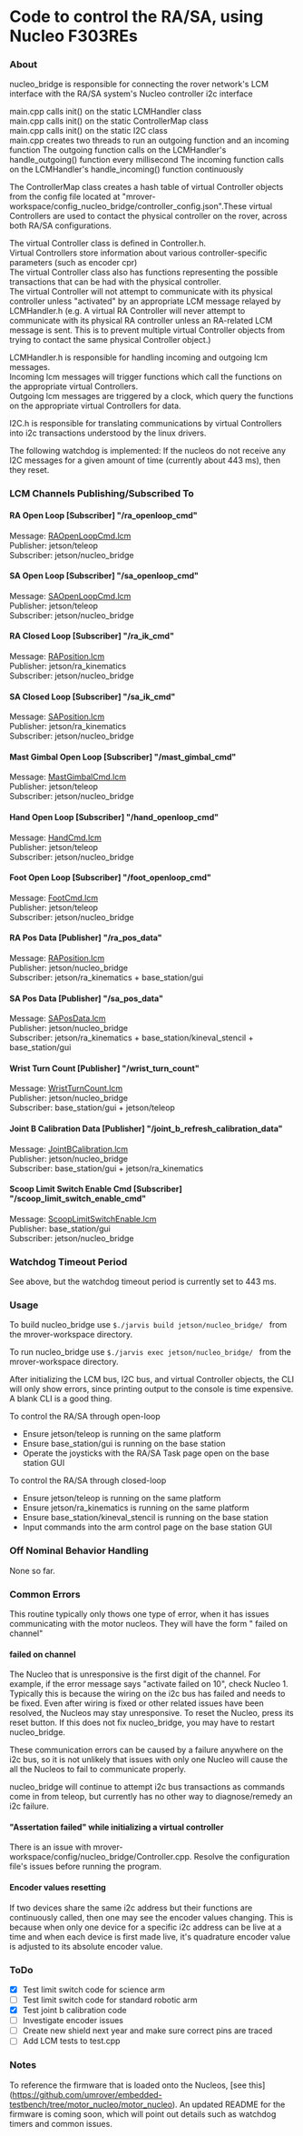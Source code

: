 Code to control the RA/SA, using Nucleo F303REs
===============================================
### About

nucleo_bridge is responsible for connecting the rover network's LCM interface with the RA/SA system's Nucleo controller i2c interface

main.cpp calls init() on the static LCMHandler class \
main.cpp calls init() on the static ControllerMap class \
main.cpp calls init() on the static I2C class \
main.cpp creates two threads to run an outgoing function and an incoming function
The outgoing function calls on the LCMHandler's handle_outgoing() function every millisecond
The incoming function calls on the LCMHandler's handle_incoming() function continuously

The ControllerMap class creates a hash table of virtual Controller objects from the config file located at "mrover-workspace/config_nucleo_bridge/controller_config.json".These virtual Controllers are used to contact the physical controller on the rover, across both RA/SA configurations.

The virtual Controller class is defined in Controller.h.\
Virtual Controllers store information about various controller-specific parameters (such as encoder cpr)\
The virtual Controller class also has functions representing the possible transactions that can be had with the physical controller. \
The virtual Controller will not attempt to communicate with its physical controller unless "activated" by an appropriate LCM message relayed by LCMHandler.h
(e.g. A virtual RA Controller will never attempt to communicate with its physical RA controller unless an RA-related LCM message is sent. This is to prevent multiple virtual Controller objects from trying to contact the same physical Controller object.)

LCMHandler.h is responsible for handling incoming and outgoing lcm messages. \
Incoming lcm messages will trigger functions which call the functions on the appropriate virtual Controllers. \
Outgoing lcm messages are triggered by a clock, which query the functions on the appropriate virtual Controllers for data.

I2C.h is responsible for translating communications by virtual Controllers into i2c transactions understood by the linux drivers.

The following watchdog is implemented: If the nucleos do not receive any I2C messages for a given amount of time (currently about 443 ms), then they reset.

### LCM Channels Publishing/Subscribed To
#### RA Open Loop \[Subscriber\] "/ra_openloop_cmd"
Message: [RAOpenLoopCmd.lcm](https://github.com/umrover/mrover-workspace/blob/master/rover_msgs/RAOpenLoopCmd.lcm) \
Publisher: jetson/teleop \
Subscriber: jetson/nucleo_bridge

#### SA Open Loop \[Subscriber\] "/sa_openloop_cmd"
Message: [SAOpenLoopCmd.lcm](https://github.com/umrover/mrover-workspace/blob/master/rover_msgs/SAOpenLoopCmd.lcm) \
Publisher: jetson/teleop \
Subscriber: jetson/nucleo_bridge

#### RA Closed Loop \[Subscriber\] "/ra_ik_cmd"
Message: [RAPosition.lcm](https://github.com/umrover/mrover-workspace/blob/master/rover_msgs/RAPosition.lcm) \
Publisher: jetson/ra_kinematics \
Subscriber: jetson/nucleo_bridge

#### SA Closed Loop \[Subscriber\] "/sa_ik_cmd"
Message: [SAPosition.lcm](https://github.com/umrover/mrover-workspace/blob/master/rover_msgs/SAPosition.lcm) \
Publisher: jetson/ra_kinematics \
Subscriber: jetson/nucleo_bridge

#### Mast Gimbal Open Loop \[Subscriber\] "/mast_gimbal_cmd"
Message: [MastGimbalCmd.lcm](https://github.com/umrover/mrover-workspace/blob/master/rover_msgs/MastGimbalCmd.lcm) \
Publisher: jetson/teleop \
Subscriber: jetson/nucleo_bridge

#### Hand Open Loop \[Subscriber\] "/hand_openloop_cmd"
Message: [HandCmd.lcm](https://github.com/umrover/mrover-workspace/blob/master/rover_msgs/HandCmd.lcm) \
Publisher: jetson/teleop \
Subscriber: jetson/nucleo_bridge

#### Foot Open Loop \[Subscriber\] "/foot_openloop_cmd"
Message: [FootCmd.lcm](https://github.com/umrover/mrover-workspace/blob/rnucleo/rover_msgs/FootCmd.lcm) \
Publisher: jetson/teleop \
Subscriber: jetson/nucleo_bridge

#### RA Pos Data \[Publisher\] "/ra_pos_data"
Message: [RAPosition.lcm](https://github.com/umrover/mrover-workspace/blob/master/rover_msgs/RAPosition.lcm) \
Publisher: jetson/nucleo_bridge \
Subscriber: jetson/ra_kinematics + base_station/gui

#### SA Pos Data \[Publisher\] "/sa_pos_data"
Message: [SAPosData.lcm](https://github.com/umrover/mrover-workspace/blob/master/rover_msgs/SAPosData.lcm) \
Publisher: jetson/nucleo_bridge \
Subscriber: jetson/ra_kinematics + base_station/kineval_stencil + base_station/gui

#### Wrist Turn Count \[Publisher\] "/wrist_turn_count"
Message: [WristTurnCount.lcm](https://github.com/umrover/mrover-workspace/blob/master/rover_msgs/WristTurnCount.lcm) \
Publisher: jetson/nucleo_bridge \
Subscriber: base_station/gui + jetson/teleop

#### Joint B Calibration Data \[Publisher\] "/joint_b_refresh_calibration_data"
Message: [JointBCalibration.lcm](https://github.com/umrover/mrover-workspace/blob/master/rover_msgs/JointBCalibration.lcm) \
Publisher: jetson/nucleo_bridge \
Subscriber: base_station/gui + jetson/ra_kinematics

#### Scoop Limit Switch Enable Cmd \[Subscriber\] "/scoop_limit_switch_enable_cmd"
Message: [ScoopLimitSwitchEnable.lcm](https://github.com/umrover/mrover-workspace/blob/master/rover_msgs/ScoopLimitSwitchEnable.lcm) \
Publisher: base_station/gui \
Subscriber: jetson/nucleo_bridge

### Watchdog Timeout Period

See above, but the watchdog timeout period is currently set to 443 ms.

### Usage

To build nucleo_bridge use `$./jarvis build jetson/nucleo_bridge/ ` from the mrover-workspace directory.

To run nucleo_bridge use `$./jarvis exec jetson/nucleo_bridge/ `
from the mrover-workspace directory.

After initializing the LCM bus, I2C bus, and virtual Controller objects, the CLI will only show errors, since printing output to the console is time expensive. A blank CLI is a good thing.

To control the RA/SA through open-loop
* Ensure jetson/teleop is running on the same platform
* Ensure base_station/gui is running on the base station
* Operate the joysticks with the RA/SA Task page open on the base station GUI

To control the RA/SA through closed-loop
* Ensure jetson/teleop is running on the same platform
* Ensure jetson/ra_kinematics is running on the same platform
* Ensure base_station/kineval_stencil is running on the base station
* Input commands into the arm control page on the base station GUI

### Off Nominal Behavior Handling

None so far.

### Common Errors

This routine typically only thows one type of error, when it has issues communicating with the motor nucleos. They will have the form "<command> failed on channel"

#### <Command> failed on channel
The Nucleo that is unresponsive is the first digit of the channel. For example, if the error message says "activate failed on 10", check Nucleo 1. Typically this is because the wiring on the i2c bus has failed and needs to be fixed. Even after wiring is fixed or other related issues have been resolved, the Nucleos may stay unresponsive. To reset the Nucleo, press its reset button. If this does not fix nucleo_bridge, you may have to restart nucleo_bridge.

These communication errors can be caused by a failure anywhere on the i2c bus, so it is not unlikely that issues with only one Nucleo will cause the all the Nucleos to fail to communicate properly. 

nucleo_bridge will continue to attempt i2c bus transactions as commands come in from teleop, but currently has no other way to diagnose/remedy an i2c failure.

#### "Assertation failed" while initializing a virtual controller
There is an issue with mrover-workspace/config/nucleo_bridge/Controller.cpp. Resolve the configuration file's issues before running the program.

#### Encoder values resetting
If two devices share the same i2c address but their functions are continuously called, then one may see the encoder values changing. This is because when only one device for a specific i2c address can be live at a time and when each device is first made live, it's quadrature encoder value is adjusted to its absolute encoder value.


### ToDo
- [x] Test limit switch code for science arm
- [ ] Test limit switch code for standard robotic arm
- [X] Test joint b calibration code
- [ ] Investigate encoder issues
- [ ] Create new shield next year and make sure correct pins are traced
- [ ] Add LCM tests to test.cpp

### Notes

To reference the firmware that is loaded onto the Nucleos, [see this] (https://github.com/umrover/embedded-testbench/tree/motor_nucleo/motor_nucleo). An updated README for the firmware is coming soon, which will point out details such as watchdog timers and common issues.
